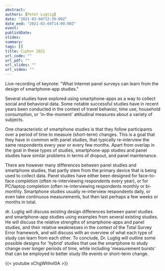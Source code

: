 ```yaml
---
abstract:
authors: [Peter Lugtig]
date: "2021-03-04T12:30:00Z"
date_end: "2021-03-04T14:00:00Z"
event:
publishDate: 
slides:
summary:
tags: []
title: Cipher 2021
url_code: ""
url_pdf: ""
url_slides: ""
url_video: ""
---
```

Live-recording of keynote: "What Internet panel surveys can learn from the design of smartphone-app studies."

Several studies have explored using smartphone-apps as a way to collect social and behavioral data. Some notable successful studies have in recent years been conducted in the context of travel behavior, time use, household consumption, or 'in-the-moment' attitudinal measures about a variety of subjects. 

One characteristic of smartphone studies is that they follow participants over a period of time to measure (short-term) changes. This is a goal that they have in common with panel studies, that typically re-interview the same respondents every year or every few months. Apart from overlap in the goal in these types of studies, smartphone-app studies and panel studies have similar problems in terms of dropout, and panel maintenance. 

There are however many differences between panel studies and smartphone studies, that partly stem from the primary device that is being used to collect data. Panel studies have either been designed for face-to-face completion (often re-interviewing respondents every year), or for PC/laptop completion (often re-interviewing respondents monthly or bi-monthly. Smartphone studies usually re-interview respondents daily, or even take continuous measurements, but then last perhaps a few weeks or months in total.

dr. Lugtig will discuss existing design differences between panel studies and smartphone-app studies using examples from several existing studies. He will discuss the relative strengths of smartphone-apps and panel studies, and their relative weaknesses in the context of the Total Survey Error framework, and will discuss with an overview of what each type of study can learn from each other. To conclude, Dr. Lugtig will outline some possible designs for 'hybrid' studies that use the smartphone to study change over longer periods of time, while including 'measurement bursts' that can be employed to better study life events or short-term change.


{{< youtube xChgWhhvI0A >}}